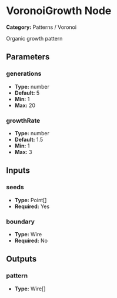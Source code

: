 
# VoronoiGrowth Node

**Category:** Patterns / Voronoi

Organic growth pattern

## Parameters


### generations
- **Type:** number
- **Default:** 5
- **Min:** 1
- **Max:** 20



### growthRate
- **Type:** number
- **Default:** 1.5
- **Min:** 1
- **Max:** 3



## Inputs


### seeds
- **Type:** Point[]
- **Required:** Yes



### boundary
- **Type:** Wire
- **Required:** No



## Outputs


### pattern
- **Type:** Wire[]




